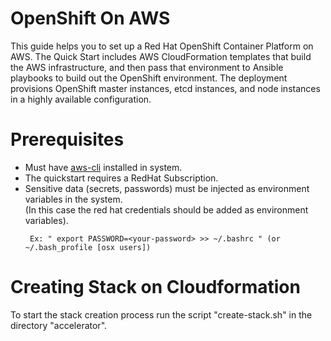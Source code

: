 # OpenShift On AWS
This guide helps you to set up a Red Hat OpenShift Container Platform on AWS. The Quick Start includes AWS CloudFormation templates that build the AWS infrastructure, and then pass that environment to Ansible playbooks to build out the OpenShift environment. The deployment provisions OpenShift master instances, etcd instances, and node instances in a highly available configuration. 
# Prerequisites
- Must have [aws-cli](https://docs.aws.amazon.com/cli/latest/userguide/install-linux.html#install-linux-path) installed in system.
- The quickstart requires a RedHat Subscription. 
- Sensitive data (secrets, passwords) must be injected as environment variables in the system.<br />(In this case the red hat credentials should be added as environment variables).
  ```
   Ex: " export PASSWORD=<your-password> >> ~/.bashrc " (or ~/.bash_profile [osx users])
  ```
 # Creating Stack on Cloudformation
 To start the stack creation process run the script "create-stack.sh" in the directory "accelerator".
  
